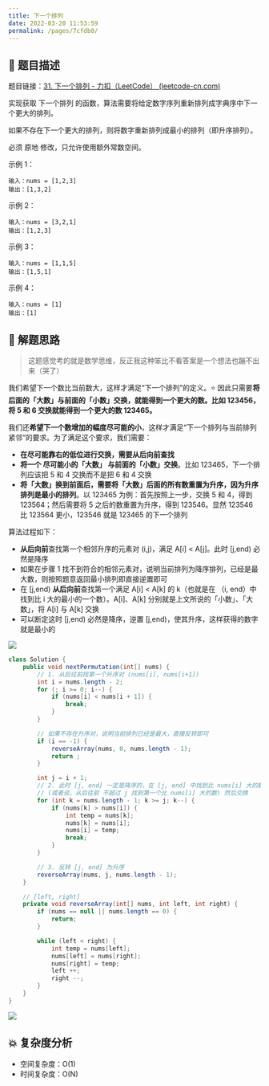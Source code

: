 ```yaml
---
title: 下一个排列
date: 2022-03-20 11:53:59
permalink: /pages/7cfdb0/
---
```

## 📃 题目描述

题目链接：[31. 下一个排列 - 力扣（LeetCode） (leetcode-cn.com)](https://leetcode-cn.com/problems/next-permutation/)

实现获取 下一个排列 的函数，算法需要将给定数字序列重新排列成字典序中下一个更大的排列。

如果不存在下一个更大的排列，则将数字重新排列成最小的排列（即升序排列）。

必须 原地 修改，只允许使用额外常数空间。

示例 1：

```
输入：nums = [1,2,3]
输出：[1,3,2]
```

示例 2：

```
输入：nums = [3,2,1]
输出：[1,2,3]
```

示例 3：

```
输入：nums = [1,1,5]
输出：[1,5,1]
```

示例 4：

```
输入：nums = [1]
输出：[1]
```

## 🔔 解题思路

> 这题感觉考的就是数学思维，反正我这种笨比不看答案是一个想法也蹦不出来（哭了）

我们希望下一个数比当前数大，这样才满足“下一个排列”的定义。⭐ 因此只需要**将后面的「大数」与前面的「小数」交换，就能得到一个更大的数。比如 123456，将 5 和 6 交换就能得到一个更大的数 123465。**

我们还**希望下一个数增加的幅度尽可能的小**，这样才满足“下一个排列与当前排列紧邻“的要求。为了满足这个要求，我们需要：

- **在尽可能靠右的低位进行交换，需要从后向前查找**
- **将一个 尽可能小的「大数」 与前面的「小数」交换**。比如 123465，下一个排列应该把 5 和 4 交换而不是把 6 和 4 交换
- **将「大数」换到前面后，需要将「大数」后面的所有数重置为升序，因为升序排列是最小的排列**。以 123465 为例：首先按照上一步，交换 5 和 4，得到 123564；然后需要将 5 之后的数重置为升序，得到 123546。显然 123546 比 123564 更小，123546 就是 123465 的下一个排列

算法过程如下：

- **从后向前**查找第一个相邻升序的元素对 (i,j)，满足 A[i] < A[j]。此时 [j,end) 必然是降序
- 如果在步骤 1 找不到符合的相邻元素对，说明当前排列为降序排列，已经是最大数，则按照题意返回最小排列即直接逆置即可
- 在 [j,end) **从后向前**查找第一个满足 A[i] < A[k] 的 k（也就是在 （i, end）中找到比 i 大的最小的一个数）。A[i]、A[k] 分别就是上文所说的「小数」、「大数」，将 A[i] 与 A[k] 交换
- 可以断定这时 [j,end) 必然是降序，逆置 [j,end)，使其升序，这样获得的数字就是最小的

![](https://cs-wiki.oss-cn-shanghai.aliyuncs.com/img/20220613094845.png)

```java
class Solution {
    public void nextPermutation(int[] nums) {
        // 1. 从后往前找第一个升序对 (nums[i], nums[i+1])
        int i = nums.length - 2;
        for (; i >= 0; i--) {
            if (nums[i] < nums[i + 1]) {
                break;
            }
        }

        // 如果不存在升序对，说明当前排列已经是最大，直接反转即可
        if (i == -1) {
            reverseArray(nums, 0, nums.length - 1);
            return ;
        }

        int j = i + 1;
        // 2. 此时 [j, end] 一定是降序的，在 [j, end] 中找到比 nums[i] 大的数
        // (或者说，从后往前 不超过 j 找到第一个比 nums[i] 大的数) 然后交换
        for (int k = nums.length - 1; k >= j; k--) {
            if (nums[k] > nums[i]) {
                int temp = nums[k];
                nums[k] = nums[i];
                nums[i] = temp;
                break;
            }
        }

        // 3. 反转 [j, end] 为升序
        reverseArray(nums, j, nums.length - 1);
    }

    // [left, right]
    private void reverseArray(int[] nums, int left, int right) {
        if (nums == null || nums.length == 0) {
            return;
        }

        while (left < right) {
            int temp = nums[left];
            nums[left] = nums[right];
            nums[right] = temp;
            left ++;
            right --;
        }
    }
}
```

![](https://cs-wiki.oss-cn-shanghai.aliyuncs.com/img/20211012183153.png)

## 💥 复杂度分析

- 空间复杂度：O(1)
- 时间复杂度：O(N)

